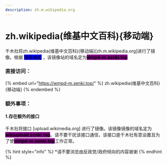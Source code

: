 ```yaml
---
description: zh.m.wikipedia.org
---
```


# zh.wikipedia(维基中文百科){移动端}

千木社将zh.wikipedia(维基中文百科){移动端}\[zh.m.wikipedia.org]进行了镜像。根据 <mark style="background-color:blue;">域名格式</mark> ，该镜像站的域名定为<mark style="background-color:purple;">**wmpd-m.senki.top**</mark>

### 直接访问：

{% embed url="https://wmpd-m.senki.top/" %}
zh.wikipedia(维基中文百科){移动端}
{% endembed %}

### 额外事项：

#### 1.存在额外的接口

千木社将接口 \[upload.wikimedia.org] 进行了镜像。该镜像镜像的域名定为<mark style="background-color:purple;">**wikiupload.senki.top**</mark>。请不要干扰该接口通信，该接口是千木社有意设置且为了使<mark style="background-color:purple;">**wmpd-m.senki.top**</mark>工作正常。

{% hint style="info" %}
\*请不要浏览由反政党/政府倾向的内容谢谢
{% endhint %}
